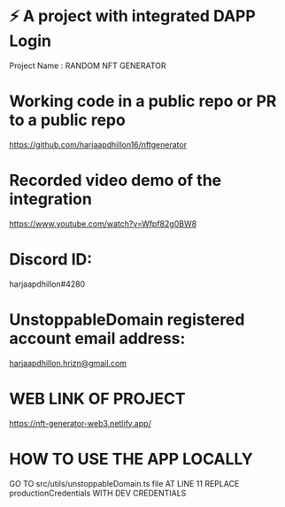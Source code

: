 # ⚡ A project with integrated DAPP Login
Project Name : RANDOM NFT GENERATOR
# Working code in a public repo or PR to a public repo
https://github.com/harjaapdhillon16/nftgenerator
# Recorded video demo of the integration
https://www.youtube.com/watch?v=Wfpf82g0BW8
# Discord ID: 
harjaapdhillon#4280
# UnstoppableDomain registered account email address: 
harjaapdhillon.hrizn@gmail.com
# WEB LINK OF PROJECT
https://nft-generator-web3.netlify.app/
# HOW TO USE THE APP LOCALLY 
GO TO src/utils/unstoppableDomain.ts file 
AT LINE 11 REPLACE productionCredentials WITH DEV CREDENTIALS
